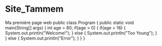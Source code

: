# Site_Tammem
Ma première page web
public class Program {
    public static void main(String[] args) {
        int age = 80;
        if(age > 0) {
            if(age > 16) {
                System.out.println("Welcome!");
            } else {
                System.out.println("Too Young");
            }
        } else {
            System.out.println("Error");
        }
    }
}
